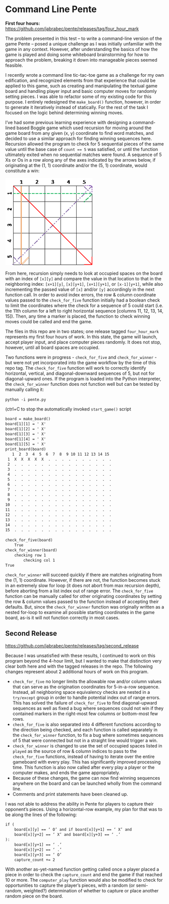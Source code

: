 Command Line Pente  
======  

**First four hours:** https://github.com/jabrabec/pente/releases/tag/four_hour_mark  

The problem presented in this test – to write a command-line version of the game Pente – posed a unique challenge as I was initially unfamiliar with the game in any context. However, after understanding the basics of how the game is played and doing some whiteboard brainstorming for how to approach the problem, breaking it down into manageable pieces seemed feasible.  

I recently wrote a command line tic-tac-toe game as a challenge for my own edification, and recognized elements from that experience that could be applied to this game, such as creating and manipulating the textual game board and handling player input and basic computer moves for randomly setting pieces. I was able to refactor some of my existing code for this purpose. I entirely redesigned the `make_board()`  function, however, in order to generate it iteratively instead of statically. For the rest of the task I focused on the logic behind determining winning moves.  

I’ve had some previous learning experience with designing a command-lined based Boggle game which used recursion for moving around the game board from any given (x, y) coordinate to find word matches, and decided to use a similar approach for finding winning sequences here. Recursion allowed the program to check for 5 sequential pieces of the same value until the base case of `count == 5` was satisfied, or until the function ultimately exited when no sequential matches were found. A sequence of 5 Xs or Os in a row along any of the axes indicated by the arrows below, if originating at the (1, 1) coordinate and/or the (5, 1) coordinate, would constitute a win:  

![alt text](https://github.com/jabrabec/pente/blob/master/5x5_layout.png?raw=true)  
 
From here, recursion simply needs to look at occupied spaces on the board with an index of `[x][y]` and compare the value in that location to that in the neighboring index: `[x+1][y]`, `[x][y+1]`, `[x+1][y+1]`, or `[x-1][y+1]`, while also incrementing the passed value of `[x]` and/or `[y]` accordingly in the next function call. In order to avoid index errors, the row & column coordinate values passed to the `check_for_five` function initially had a boolean check to limit the coordinates where the check for a sequence of 5 could start (i.e. the 11th column for a left to right horizontal sequence [columns 11, 12, 13, 14, 15]). Then, any time a marker is placed, the function to check winning moves could be called and end the game.  

The files in this repo are in two states; one release tagged `four_hour_mark` represents my first four hours of work. In this state, the game will launch, accept player input, and place computer pieces randomly. It does not stop, however, until all board spaces are occupied.  

Two functions were in progress - `check_for_five` and `check_for_winner` - but were not yet incorporated into the game workflow by the time of this repo tag. The `check_for_five` function will work to correctly identify horizontal, vertical, and diagonal-downward sequences of 5, but not for diagonal-upward ones. If the program is loaded into the Python interpreter, the `check_for_winner` function does not function well but can be tested by manually calling it:  

`python -i pente.py`  

(ctrl+C to stop the automatically invoked `start_game()` script  

```
board = make_board()  
board[1][1] = ' X'  
board[1][2] = ' X'  
board[1][3] = ' X'  
board[1][4] = ' X'  
board[1][5] = ' X'  
print_board(board)  
   1  2  3  4  5  6  7  8  9 10 11 12 13 14 15
 1  X  X  X  X  X  .  .  .  .  .  .  .  .  .  .
 2  .  .  .  .  .  .  .  .  .  .  .  .  .  .  .
 3  .  .  .  .  .  .  .  .  .  .  .  .  .  .  .
 4  .  .  .  .  .  .  .  .  .  .  .  .  .  .  .
 5  .  .  .  .  .  .  .  .  .  .  .  .  .  .  .
 6  .  .  .  .  .  .  .  .  .  .  .  .  .  .  .
 7  .  .  .  .  .  .  .  .  .  .  .  .  .  .  .
 8  .  .  .  .  .  .  .  .  .  .  .  .  .  .  .
 9  .  .  .  .  .  .  .  .  .  .  .  .  .  .  .
10  .  .  .  .  .  .  .  .  .  .  .  .  .  .  .
11  .  .  .  .  .  .  .  .  .  .  .  .  .  .  .
12  .  .  .  .  .  .  .  .  .  .  .  .  .  .  .
13  .  .  .  .  .  .  .  .  .  .  .  .  .  .  .
14  .  .  .  .  .  .  .  .  .  .  .  .  .  .  .
15  .  .  .  .  .  .  .  .  .  .  .  .  .  .  .

check_for_five(board)  
    True  
check_for_winner(board)  
    checking row 1  
        checking col 1
True
```
  
`check_for_winner` will succeed quickly if there are matches originating from the (1, 1) coordinate. However, if there are not, the function becomes stuck in an extremely slow for loop (it does not abort from max recursion depth), before aborting from a list index out of range error. The `check_for_five` function can be manually called for other originating coordinates by setting the row & column values passed to the function instead of accepting their defaults. But, since the `check_for_winner` function was originally written as a nested for-loop to examine all possible starting coordinates in the game board, as-is it will not function correctly in most cases.  

Second Release
------  
https://github.com/jabrabec/pente/releases/tag/second_release  

Because I was unsatisfied with these results, I continued to work on this program beyond the 4-hour limit, but I wanted to make that distinction very clear both here and with the tagged releases in the repo. The following changes represent about 2 additional hours of work on this program.  

- `check_for_five` no longer limits the allowable row and/or column values that can serve as the origination coordinates for 5-in-a-row sequence. Instead, all neighboring space equivalency checks are nested in a `try/except` group in order to handle potential index out of range errors. This has solved the failure of `check_for_five` to find diagonal-upward sequences as well as fixed a bug where sequences could not win if they contained markers in the right-most few columns or bottom-most few rows.
- `check_for_five` is also separated into 4 different functions according to the direction being checked, and each function is called separately in the `check_for_winner` function, to fix a bug where sometimes sequences of 5 that were connected but not in a straight line would trigger a win.
- `check_for_winner` is changed to use the set of occupied spaces listed in `played` as the source of row & column indices to pass to the `check_for_five` functions, instead of having to iterate over the entire gameboard with every play. This has significantly improved processing time. This function is also now called after every play a player or the computer makes, and ends the game appropriately.
- Because of these changes, the game can now find winning sequences anywhere on the board and can be launched wholly from the command line.
- Comments and print statements have been cleaned up.  

I was not able to address the ability in Pente for players to capture their opponent’s pieces. Using a horizontal-row example, my plan for that was to be along the lines of the following:  

```
if (
    board[x][y] == ‘ O’ and if board[x][y+1] == ‘ X’ and
    board[x][y+2] == ‘ X’ and board[x][y+3] == ‘ .’
):
    board[x][y+1] == ‘ .’
    board[x][y+2] == ‘ .’
    board[x][y+3] == ‘ O’
    capture_count += 2
```
  

With another as-yet-named function getting called once a player placed a piece in order to check the `capture_count` and end the game if that reached 10 or more. The `computer_play` function would also be modified to check for opportunities to capture the player’s pieces, with a random (or semi-random, weighted?) determination of whether to capture or place another random piece on the board.
